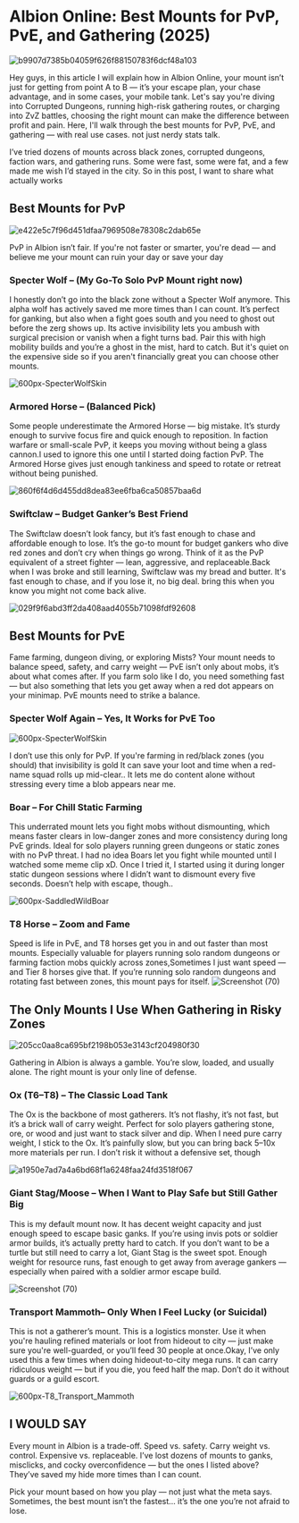<!--
title: "Albion Online: Best Mounts for PvP, PvE, and Gathering (2025)"
summary: "A practical overview of the best mounts in Albion Online for PvP, PvE, and gathering, with real use cases, pros and cons, and personal recommendations."
author: "Akaashi"
createdAt: "2025-07-01"
updatedAt: "2025-07-01"
category: "tutorial"
tags: ["albion-online", "mounts", "pvp", "pve", "gathering", "guide"]
-->

# Albion Online: Best Mounts for PvP, PvE, and Gathering (2025)

![b9907d7385b04059f626f88150783f6dcf48a103](https://github.com/user-attachments/assets/b59f4229-2c9a-41e4-9718-dfc137d6969e)

Hey guys, in this article I will explain how in Albion Online, your mount isn’t just for getting from point A to B — it’s your escape plan, your chase advantage, and in some cases, your mobile tank. Let's say you're diving into Corrupted Dungeons, running high-risk gathering routes, or charging into ZvZ battles, choosing the right mount can make the difference between profit and pain. Here, I'll walk through the best mounts for PvP, PvE, and gathering — with real use cases. not just nerdy stats talk.

I’ve tried dozens of mounts across black zones, corrupted dungeons, faction wars, and gathering runs. Some were fast, some were fat, and a few made me wish I’d stayed in the city. So in this post, I want to share what actually works

## Best Mounts for PvP

![e422e5c7f96d451dfaa7969508e78308c2dab65e](https://github.com/user-attachments/assets/b3c36511-5d99-4100-9f77-3c3ed2bb508c)

PvP in Albion isn’t fair. If you're not faster or smarter, you're dead — and believe me your mount can ruin your day or save your day

### Specter Wolf – (My Go-To Solo PvP Mount right now)

I honestly don’t go into the black zone without a Specter Wolf anymore. This alpha wolf has actively saved me more times than I can count. It’s perfect for ganking, but also when a fight goes south and you need to ghost out before the zerg shows up.
Its active invisibility lets you ambush with surgical precision or vanish when a fight turns bad. Pair this with high mobility builds and you’re a ghost in the mist, hard to catch.
But it's quiet on the expensive side so if you aren't financially great you can choose other mounts.

![600px-SpecterWolfSkin](https://github.com/user-attachments/assets/4dd1f64f-f134-4637-8701-38ef3fc0c61e)

### Armored Horse – (Balanced Pick)

Some people underestimate the Armored Horse — big mistake. It’s sturdy enough to survive focus fire and quick enough to reposition. In faction warfare or small-scale PvP, it keeps you moving without being a glass cannon.I used to ignore this one until I started doing faction PvP. The Armored Horse gives just enough tankiness and speed to rotate or retreat without being punished.

![860f6f4d6d455dd8dea83ee6fba6ca50857baa6d](https://github.com/user-attachments/assets/647f13e8-32aa-4541-9c2b-75e9c57ab180)

### Swiftclaw – Budget Ganker’s Best Friend

The Swiftclaw doesn’t look fancy, but it’s fast enough to chase and affordable enough to lose. It’s the go-to mount for budget gankers who dive red zones and don’t cry when things go wrong. Think of it as the PvP equivalent of a street fighter — lean, aggressive, and replaceable.Back when I was broke and still learning, Swiftclaw was my bread and butter. It's fast enough to chase, and if you lose it, no big deal. bring this when you know you might not come back alive.

![029f9f6abd3ff2da408aad4055b71098fdf92608](https://github.com/user-attachments/assets/6a39b2d5-53b9-445d-99a3-6154cce65abe)

## Best Mounts for PvE

Fame farming, dungeon diving, or exploring Mists? Your mount needs to balance speed, safety, and carry weight — PvE isn’t only about mobs, it’s about what comes after. If you farm solo like I do, you need something fast — but also something that lets you get away when a red dot appears on your minimap. PvE mounts need to strike a balance.

### Specter Wolf Again – Yes, It Works for PvE Too

![600px-SpecterWolfSkin](https://github.com/user-attachments/assets/2a589d57-8f42-41ce-ab83-5edeb0fdcd55)

I don’t use this only for PvP. If you're farming in red/black zones (you should) that invisibility is gold It can save your loot and time when a red-name squad rolls up mid-clear.. It lets me do content alone without stressing every time a blob appears near me.

### Boar – For Chill Static Farming

This underrated mount lets you fight mobs without dismounting, which means faster clears in low-danger zones and more consistency during long PvE grinds. Ideal for solo players running green dungeons or static zones with no PvP threat. I had no idea Boars let you fight while mounted until I watched some meme clip xD. Once I tried it, I started using it during longer static dungeon sessions where I didn’t want to dismount every five seconds. Doesn’t help with escape, though..

![600px-SaddledWildBoar](https://github.com/user-attachments/assets/4e815f3a-0f61-49dd-be68-ac7c6c811772)

### T8 Horse – Zoom and Fame

Speed is life in PvE, and T8 horses get you in and out faster than most mounts. Especially valuable for players running solo random dungeons or farming faction mobs quickly across zones,Sometimes I just want speed — and Tier 8 horses give that. If you’re running solo random dungeons and rotating fast between zones, this mount pays for itself.
![Screenshot (70)](https://github.com/user-attachments/assets/e760ff87-1d61-4ddf-9035-ed28da1b1da4)

## The Only Mounts I Use When Gathering in Risky Zones

![205cc0aa8ca695bf2198b053e3143cf204980f30](https://github.com/user-attachments/assets/6c53e22f-4d6f-4f0e-bf56-7ff119ab41e8)

Gathering in Albion is always a gamble. You’re slow, loaded, and usually alone. The right mount is your only line of defense.

### Ox (T6–T8) – The Classic Load Tank

The Ox is the backbone of most gatherers. It’s not flashy, it’s not fast, but it’s a brick wall of carry weight. Perfect for solo players gathering stone, ore, or wood and just want to stack silver and dip. When I need pure carry weight, I stick to the Ox. It’s painfully slow, but you can bring back 5–10x more materials per run. I don’t risk it without a defensive set, though

![a1950e7ad7a4a6bd68f1a6248faa24fd3518f067](https://github.com/user-attachments/assets/40093890-5d57-4396-b70b-92e9cafae6de)

### Giant Stag/Moose – When I Want to Play Safe but Still Gather Big

This is my default mount now. It has decent weight capacity and just enough speed to escape basic ganks. If you’re using invis pots or soldier armor builds, it’s actually pretty hard to catch. If you don’t want to be a turtle but still need to carry a lot, Giant Stag is the sweet spot. Enough weight for resource runs, fast enough to get away from average gankers — especially when paired with a soldier armor escape build.

![Screenshot (70)](https://github.com/user-attachments/assets/e760ff87-1d61-4ddf-9035-ed28da1b1da4)

### Transport Mammoth– Only When I Feel Lucky (or Suicidal)

This is not a gatherer’s mount. This is a logistics monster. Use it when you're hauling refined materials or loot from hideout to city — just make sure you're well-guarded, or you’ll feed 30 people at once.Okay, I’ve only used this a few times when doing hideout-to-city mega runs. It can carry ridiculous weight — but if you die, you feed half the map. Don’t do it without guards or a guild escort.

![600px-T8_Transport_Mammoth](https://github.com/user-attachments/assets/73f16ecf-6c28-4fd3-969e-e542ee32a08f)

## I WOULD SAY

Every mount in Albion is a trade-off. Speed vs. safety. Carry weight vs. control. Expensive vs. replaceable. I’ve lost dozens of mounts to ganks, misclicks, and cocky overconfidence — but the ones I listed above? They’ve saved my hide more times than I can count.

Pick your mount based on how you play — not just what the meta says. Sometimes, the best mount isn’t the fastest… it’s the one you’re not afraid to lose.

